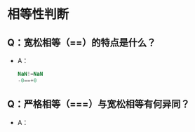 # 相等性判断

## Q：宽松相等（==）的特点是什么？

* A：

  ````javascript
  NaN!=NaN
  -0==+0
  ````

## Q：严格相等（===）与宽松相等有何异同？

* A：